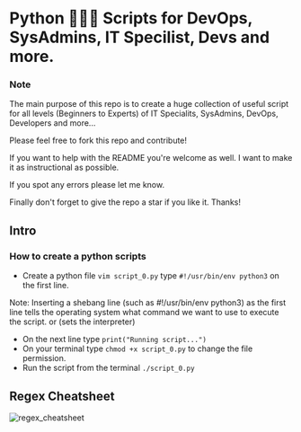 # Python 👨🏻‍💻 Scripts for DevOps, SysAdmins, IT Specilist, Devs and more.

### Note

The main purpose of this repo is to create a huge collection of useful script for all levels (Beginners to Experts) of
IT Specialits, SysAdmins, DevOps, Developers and more...

Please feel free to fork this repo and contribute!

If you want to help with the README you're welcome as well. I want to make it as instructional as possible.

If you spot any errors please let me know.

Finally don't forget to give the repo a star if you like it. Thanks!

## Intro

### How to create a python scripts

- Create a python file `vim script_0.py` type `#!/usr/bin/env python3` on the first line.

Note: Inserting a shebang line (such as #!/usr/bin/env python3) as the first line tells the operating system what command we want to use to execute the script. or (sets the interpreter)

- On the next line type `print("Running script...")`
- On your terminal type `chmod +x script_0.py` to change the file permission.
- Run the script from the terminal `./script_0.py`

## Regex Cheatsheet

![regex_cheatsheet](https://res.cloudinary.com/abetavarez/image/upload/v1608075435/jswristband-sm_zfykwo.jpg)
